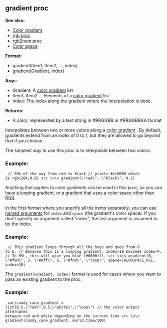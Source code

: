 ## gradient proc
**See also:**
+   [Color gradient](/ref/%7Bnotes%7D/color-gradient.md) 
+   [rgb proc](/ref/proc/rgb.md) 
+   [rgb2num proc](/ref/proc/rgb2num.md) 
+   [Color space](/ref/%7B%7Bappendix%7D%7D/color-space.md) 
<!-- -->
**Format:**
+   gradient(Item1, Item2, \..., index)
+   gradient(Gradient, index)
<!-- -->
**Args:**
+   Gradient: A [color gradient](/ref/%7Bnotes%7D/color-gradient.md)  list
+   Item1, Item2\...: Elements of a [color
    gradient](/ref/%7Bnotes%7D/color-gradient.md)  list
+   index: The index along the gradient where the interpolation is done.
<!-- -->
**Returns:**
+   A color, represented by a text string in #RRGGBB or #RRGGBBAA format


Interpolates between two or more colors along a [color
gradient](/ref/%7Bnotes%7D/color-gradient.md) . By default, gradients extend
from an index of 0 to 1, but they are allowed to go beyond that if you
choose. 

The simplest way to use this proc is to interpolate
between two colors:
### Example:

```
 // 20% of the way from red to black // prints #cc0000 which
is rgb(204,0,0) src \<\< gradient(\"red\", \"black\", 0.2) 
```



Anything that applies to color gradients can be used in this
proc, so you can have a looping gradient, or a gradient that uses a
color space other than RGB. 

In the first format where you
specify all the items separately, you can use [named
arguments](/ref/proc/arguments/named.md) for `index` and `space` (the
gradient\'s color space). If you don\'t specify an argument called
\"index\", the last argument is assumed to be the index.
### Example:

```
 // This gradient loops through all the hues and goes from 0
to 6. // Because this is a looping gradient, index=10 becomes index=4.
// In HSL, this will give you blue (#0000ff). src \<\< gradient(0,
\"#f00\", 3, \"#0ff\", 6, \"#f00\", \"loop\", space=COLORSPACE_HSL,
index=10) 
```
 

The `gradient(Gradient, index)` format is
used for cases where you want to pass an existing gradient to the proc.
### Example:

```
 var/candy_cane_gradient =
list(0.5,\"red\",0.5,\"white\",\"loop\") // the color output alternates
between red and white depending on the current time src \<\<
gradient(candy_cane_gradient, world.time/100) 
```
